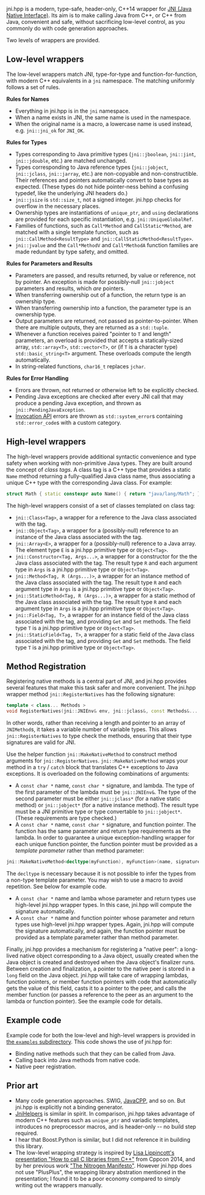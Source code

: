 jni.hpp is a modern, type-safe, header-only, C++14  wrapper for [JNI (Java Native Interface)](http://docs.oracle.com/javase/7/docs/technotes/guides/jni/). Its aim is to make calling Java from C++, or C++ from Java, convenient and safe, without sacrificing low-level control, as you commonly do with code generation approaches.

Two levels of wrappers are provided.

## Low-level wrappers

The low-level wrappers match JNI, type-for-type and function-for-function, with modern C++ equivalents in a `jni` namespace. The matching uniformly follows a set of rules.

**Rules for Names**
* Everything in jni.hpp is in the `jni` namespace.
* When a name exists in JNI, the same name is used in the namespace.
* When the original name is a macro, a lowercase name is used instead, e.g. `jni::jni_ok` for `JNI_OK`.

**Rules for Types**
* Types corresponding to Java primitive types (`jni::jboolean`, `jni::jint`, `jni::jdouble`, etc.) are matched unchanged.
* Types corresponding to Java reference types (`jni::jobject`, `jni::jclass`, `jni::jarray`, etc.) are  non-copyable and non-constructible. Their references and pointers automatically convert to base types as expected. (These types do not hide pointer-ness behind a confusing typedef, like the underlying JNI headers do.)
* `jni::jsize` is `std::size_t`, not a signed integer. jni.hpp checks for overflow in the necessary places.
* Ownership types are instantiations of `unique_ptr`, and `using` declarations are provided for each specific instantiation, e.g. `jni::UniqueGlobalRef`.
* Families of functions, such as `Call*Method` and `CallStatic*Method`, are matched with a single template function, such as `jni::CallMethod<ResultType>` and `jni::CallStaticMethod<ResultType>`.
* `jni::jvalue` and the `Call*MethodV` and `Call*MethodA` function families are made redundant by type safety, and omitted.

**Rules for Parameters and Results**
* Parameters are passed, and results returned, by value or reference, not by pointer. An exception is made for possibly-null `jni::jobject` parameters and results, which _are_ pointers.
* When transferring ownership out of a function, the return type is an ownership type.
* When transferring ownership into a function, the parameter type is an ownership type.
* Output parameters are returned, not passed as pointer-to-pointer. When there are multiple outputs, they are returned as a `std::tuple`.
* Whenever a function receives paired "pointer to `T` and length" parameters, an overload is provided that accepts a statically-sized array, `std::array<T>`, `std::vector<T>`, or (if `T` is a character type) `std::basic_string<T>` argument. These overloads compute the length automatically.
* In string-related functions, `char16_t` replaces `jchar`.

**Rules for Error Handling**

* Errors are thrown, not returned or otherwise left to be explicitly checked.
* Pending Java exceptions are checked after every JNI call that may produce a pending Java exception, and thrown as `jni::PendingJavaException`.
* [Invocation API](https://docs.oracle.com/javase/7/docs/technotes/guides/jni/spec/invocation.html#wp9502) errors are thrown as `std::system_error`s containing `std::error_code`s with a custom category.

## High-level wrappers

The high-level wrappers provide additional syntactic convenience and type safety when working with non-primitive Java types. They are built around the concept of _class tags_. A class tag is a C++ type that provides a static `Name` method returning a fully-qualified Java class name, thus associating a unique C++ type with the corresponding Java class. For example:

```C++
struct Math { static constexpr auto Name() { return "java/lang/Math"; } };
```

The high-level wrappers consist of a set of classes templated on class tag:

* `jni::Class<Tag>`, a wrapper for a reference to the Java class associated with the tag.
* `jni::Object<Tag>`, a wrapper for a (possibly-null) reference to an instance of the Java class associated with the tag.
* `jni::Array<E>`, a wrapper for a (possibly-null) reference to a Java array. The element type `E` is a jni.hpp primitive type or `Object<Tag>`.
* `jni::Constructor<Tag, Args...>`, a wrapper for a constructor for the the Java class associated with the tag. The result type `R` and each argument type in `Args` is a jni.hpp primitive type or `Object<Tag>`.
* `jni::Method<Tag, R (Args...)>`, a wrapper for an instance method of the Java class associated with the tag. The result type `R` and each argument type in `Args` is a jni.hpp primitive type or `Object<Tag>`.
* `jni::StaticMethod<Tag, R (Args...)>`, a wrapper for a static method of the Java class associated with the tag. The result type `R` and each argument type in `Args` is a jni.hpp primitive type or `Object<Tag>`.
* `jni::Field<Tag, T>`, a wrapper for an instance field of the Java class associated with the tag, and providing `Get` and `Set` methods. The field type `T` is a jni.hpp primitive type or `Object<Tag>`.
* `jni::StaticField<Tag, T>`, a wrapper for a static field of the Java class associated with the tag, and providing `Get` and `Set` methods. The field type `T` is a jni.hpp primitive type or `Object<Tag>`.

## Method Registration

Registering native methods is a central part of JNI, and jni.hpp provides several features that make this task safer and more convenient. The jni.hpp wrapper method `jni::RegisterNatives` has the following signature:

```C++
template < class... Methods >
void RegisterNatives(jni::JNIEnv& env, jni::jclass&, const Methods&... methods);
```

In other words, rather than receiving a length and pointer to an array of `JNIMethod`s, it takes a variable number of variable types. This allows `jni::RegisterNatives` to type check the methods, ensuring that their type signatures are valid for JNI.

Use the helper function `jni::MakeNativeMethod` to construct method arguments for `jni::RegisterNatives`. `jni::MakeNativeMethod` wraps your method in a `try` / `catch` block that translates C++ exceptions to Java exceptions. It is overloaded on the following combinations of arguments:

* A `const char *` name, `const char *` signature, and lambda. The type of the first parameter of the lambda must be `jni::JNIEnv&`. The type of the second parameter must be either `jni::jclass*` (for a native static method) or `jni::jobject*` (for a native instance method). The result type must be a JNI primitive type or type convertable to `jni::jobject*`. (These requirements are type checked.)
* A `const char *` name, `const char *` signature, and function pointer. The function has the same  parameter and return type requirements as the lambda. In order to guarantee a unique exception-handling wrapper for each unique function pointer, the function pointer must be provided as a _template parameter_ rather than method parameter:

 ```C++
 jni::MakeNativeMethod<decltype(myFunction), myFunction>(name, signature)
 ```

 The `decltype` is necessary because it is not possible to infer the types from a non-type template parameter. You may wish to use a macro to avoid repetition. See below for example code.
* A `const char *` name and lamba whose parameter and return types use high-level jni.hpp wrapper types. In this case, jni.hpp will compute the signature automatically.
* A `const char *` name and function pointer whose parameter and return types use high-level jni.hpp wrapper types. Again, jni.hpp will compute the signature automatically, and again, the function pointer must be provided as a template parameter rather than method parameter.

Finally, jni.hpp provides a mechanism for registering a "native peer": a long-lived native object corresponding to a Java object, usually created when the Java object is created and destroyed when the Java object's finalizer runs. Between creation and finalization, a pointer to the native peer is stored in a `long` field on the Java object. jni.hpp will take care of wrapping lambdas, function pointers, or member function pointers with code that automatically gets the value of this field, casts it to a pointer to the peer, and calls the member function (or passes a reference to the peer as an argument to the lambda or function pointer). See the example code for details.

## Example code

Example code for both the low-level and high-level wrappers is provided in [the `examples` subdirectory](https://github.com/mapbox/jni.hpp/tree/master/examples). This code shows the use of jni.hpp for:

* Binding native methods such that they can be called from Java.
* Calling back into Java methods from native code.
* Native peer registration.

## Prior art

* Many code generation approaches. SWIG, [JavaCPP](https://github.com/bytedeco/javacpp), and so on. But jni.hpp is explicitly not a binding  generator.
* [JniHelpers](https://github.com/spotify/JniHelpers) is similar in spirit. In comparison, jni.hpp takes advantage of modern C++ features such as `unique_ptr` and variadic templates, introduces no preprocessor macros, and is header-only -- no build step required.
* I hear that Boost.Python is similar, but I did not reference it in building this library.
* The low-level wrapping strategy is inspired by [Lisa Lippincott's presentation "How to call C libraries from C++"](https://github.com/jfirebaugh/PlusPlus) from Cppcon 2014, and by her previous work ["The Nitrogen Manifesto"](http://nitric.sourceforge.net/The%20Nitrogen%20Manifesto.pdf). However jni.hpp does not use "PlusPlus", the wrapping library abstration mentioned in the presentation; I found it to be a poor economy compared to simply writing out the wrappers manually.
